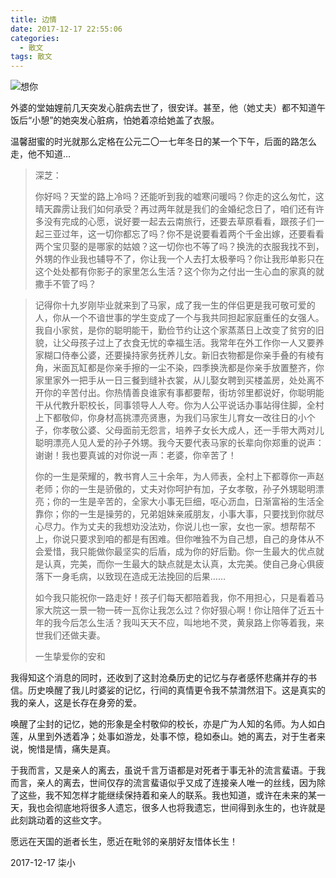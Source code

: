 ```yaml
---
title: 边情
date: 2017-12-17 22:55:06
categories:
  - 散文
tags: 散文
---
```


![想你](/imgs/1513522533899.jpg)

外婆的堂妯娌前几天突发心脏病去世了，很安详。甚至，他（她丈夫）都不知道午饭后“小憩”的她突发心脏病，怕她着凉给她盖了衣服。

温馨甜蜜的时光就那么定格在公元二〇一七年冬日的某一个下午，后面的路怎么走，他不知道…

>深芝：
>
>你好吗？天堂的路上冷吗？还能听到我的嘘寒问暖吗？你走的这么匆忙，这晴天霹雳让我们如何承受？再过两年就是我们的金婚纪念日了，咱们还有许多没有完成的心愿，说好要一起去云南旅行，还要去草原看看，跟孩子们一起三亚过年，这一切你都忘了吗？你不是说要看着两个千金出嫁，还要看看两个宝贝娶的是哪家的姑娘？这一切你也不等了吗？换洗的衣服我找不到，外甥的作业我也辅导不了，你让我一个人去打太极拳吗？你让我形单影只在这个处处都有你影子的家里怎么生活？这个你为之付出一生心血的家真的就撒手不管了吗？

<!-- more -->
>
>记得你十九岁刚毕业就来到了马家，成了我一生的伴侣更是我可敬可爱的人，你从一个不谙世事的学生变成了一个与我共同担起家庭重任的女强人。我自小家贫，是你的聪明能干，勤俭节约让这个家蒸蒸日上改变了贫穷的旧貌，让父母孩子过上了衣食无忧的幸福生活。我常年在外工作你一人又要养家糊口侍奉公婆，还要操持家务抚养儿女。新旧衣物都是你亲手叠的有棱有角，米面瓦缸都是你亲手擦的一尘不染，四季换洗都是你亲手放置整齐，你家里家外一把手从一日三餐到缝补衣裳，从儿娶女聘到买楼盖房，处处离不开你的辛苦付出。你热情善良谁家有事都要帮，街坊邻里都说好，你聪明能干从代教升职校长，同事领导人人夸。你为人公平说话办事站得住脚，全村上下都敬仰，你身材高挑漂亮贤惠，为我们马家生儿育女一改往日的小个子，你孝敬公婆、父母面前无怨言，培养子女长大成人，还一手带大两对儿聪明漂亮人见人爱的孙子外甥。我今天要代表马家的长辈向你郑重的说声：谢谢！我也要真诚的对你说一声：老婆，你辛苦了！
>
>你的一生是荣耀的，教书育人三十余年，为人师表，全村上下都尊你一声赵老师；你的一生是骄傲的，丈夫对你呵护有加，子女孝敬，孙子外甥聪明漂亮；你的一生是辛苦的，全家大小事无巨细，呕心沥血，日渐富裕的生活全靠你；你的一生是操劳的，兄弟姐妹亲戚朋友，小事大事，只要找到你就尽心尽力。作为丈夫的我想劝没法劝，你说儿也一家，女也一家。想帮帮不上，你说只要求到咱的都是有困难。但你唯独不为自己想，自己的身体从不会爱惜，我只能做你最坚实的后盾，成为你的好后勤。你一生最大的优点就是认真，完美，而你一生最大的缺点就是太认真，太完美。使自己身心俱疲落下一身毛病，以致现在造成无法挽回的后果……
>
>如今我只能祝你一路走好！孩子们每天都陪着我，你不用担心，只是看着马家大院这一景一物一砖一瓦你让我怎么过？你好狠心啊！你让陪伴了近五十年的我今后怎么生活？我叫天天不应，叫地地不灵，黄泉路上你等着我，来世我们还做夫妻。
>
>一生挚爱你的安和

我得知这个消息的同时，还收到了这封沧桑历史的记忆与存者感怀悲痛并存的书信。历史唤醒了我儿时婆娑的记忆，行间的真情更令我不禁潸然泪下。这是真实的我的亲人，这是长存在身旁的爱。

唤醒了尘封的记忆，她的形象是全村敬仰的校长，亦是广为人知的名师。为人如白莲，从里到外透着净；处事如游龙，处事不惊，稳如泰山。她的离去，对于生者来说，惋惜是情，痛失是真。

于我而言，又是亲人的离去，虽说千言万语都是对死者于事无补的流言蜚语。于我而言，亲人的离去，世间仅存的流言蜚语似乎又成了连接亲人唯一的丝线，因为除了这些，我不知怎样才能继续保持着和亲人的联系。我也知道，或许在未来的某一天，我也会彻底地将很多人遗忘，很多人也将我遗忘，世间得到永生的，也许就是此刻跳动着的这些文字。

愿远在天国的逝者长生，愿近在毗邻的亲朋好友惜体长生！

2017-12-17 柒小
